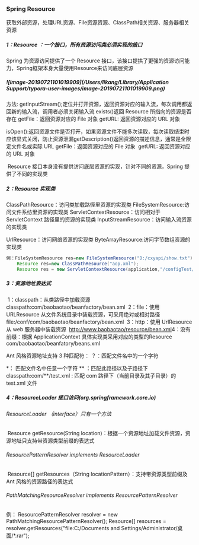 ### Spring Resource

​	获取外部资源，处理URL资源、File资源资源、ClassPath相关资源、服务器相关资源

#####  1：Resource ：一个接口，所有资源访问类必须实现的接口

 Spring 为资源访问提供了一个 Resource 接口，该接口提拱了更强的资源访问能力，Spring框架本身大量使用Resource来访问底层资源

##### ![image-20190721101019909](/Users/likang/Library/Application Support/typora-user-images/image-20190721101019909.png)

方法:
	getInputStream();定位并打开资源，返回资源对应的输入流，每次调用都返回新的输入流，调用者必须关闭输入流
	exists()返回 Resource 所指向的资源是否存在
	getFile：返回资源对应的 File 对象
	getURL: 返回资源对应的 URL 对象

​	isOpen():返回资源文件是否打开，如果资源文件不能多次读取，每次读取结束时应该显式关闭，防止资源泄漏
​	getDescription()返回资源的描述信息，通常是全限定文件名或实际 URL
​	getFile：返回资源对应的 File 对象
​	getURL: 返回资源对应的 URL 对象

​     Resource 接口本身没有提供访问底层资源的实现，针对不同的资源，Spring 提供了不同的实现类

##### 2：Resource 实现类

ClassPathResource：访问类加载路径里资源的实现类
FileSystemResource:访问文件系纺里资源的实现类
ServletContextResource：访问相对于 ServletContext 路径里的资源的实现类
InputStreamResource：访问输入流资源的实现类

UrlResource：访问网络资源的实现类
ByteArrayResource:访问字节数组资源的实现类

```java
例：FileSystemResource res=new FileSystemResource("D:/cxyapi/show.txt");
    Resource res=new ClassPathResource("aop.xml");
    Resource res = new ServletContextResource(application,"/configTest/cxyapi.txt");
```

##### 3：资源地址表达式

​	1：classpath：从类路径中加载资源
​		classpath:com/baobaotao/beanfactory/bean.xml
​	2：file：使用 URLResource 从文件系统目录中装载资源，可采用绝对或相对路径
​		file:/conf/com/baobaotao/beanfactory/bean.xml
​	3：http：使用 UrlResource 从 web 服务器中装载资源
​		http://www.baobaotao/resource/bean.xml
​	4：没有前缀：根据 ApplicationContext 具体实现类采用对应的类型的Resource	
​		com/baobaotao/beanfatory/beans.xml

Ant 风格资源地址支持 3 种匹配符：
？：匹配文件名中的一个字符

*：  匹配文件名中任意一个字符
** ：匹配此路径以及子路径下
classpath:com/**/test.xml : 匹配 com 路径下（当前目录及其子目录）的test.xml 文件

##### 4：ResourceLoader 接口访问(org.springframework.core.io)

###### ResourceLoader （interface）只有一个方法

​	Resource getResource(String location)：根据一个资源地址加载文件资源，资源地址只支持带资源类型前缀的表达式			

###### ResourcePatternResolver implements ResourceLoader

​	Resource[] getResources（String locationPattern）：支持带资源类型前缀及 Ant 风格的资源路径的表达式

###### PathMatchingResourceResolver implements ResourcePatternResolver 

   例：
	ResourcePatternResolver resolver = new PathMatchingResourcePatternResolver();
	Resource[] resources = resolver.getResources("file:C:/Documents and Settings/Administrator/桌面/*.rar");
	









